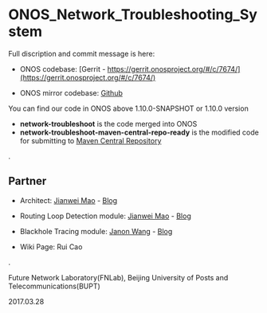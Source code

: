 # ONOS_Network_Troubleshooting_System

Full discription and commit message is here:

* ONOS codebase: [Gerrit - https://gerrit.onosproject.org/#/c/7674/](https://gerrit.onosproject.org/#/c/7674/)
 
* ONOS mirror codebase: [Github](https://github.com/opennetworkinglab/onos/commit/42e234441637541570ffced4302a8cdfd8e7d44b)

You can find our code in ONOS above 1.10.0-SNAPSHOT or 1.10.0 version

* **network-troubleshoot** is the code merged into ONOS
* **network-troubleshoot-maven-central-repo-ready** is the modified code for submitting to [Maven Central Repository](https://search.maven.org/#search%7Cga%7C1%7Cmaojianwei)


.

## Partner

* Architect: [Jianwei Mao](https://wiki.onosproject.org/display/AM/Jianwei+Mao) - [Blog](http://www.maojianwei.com/)

* Routing Loop Detection module: [Jianwei Mao](https://wiki.onosproject.org/display/AM/Jianwei+Mao) - [Blog](http://www.maojianwei.com/)

* Blackhole Tracing module: [Janon Wang](https://wiki.onosproject.org/display/AM/Janon+Wang) - [Blog](http://janon.wang/)

* Wiki Page: Rui Cao

.

Future Network Laboratory(FNLab), Beijing University of Posts and Telecommunications(BUPT)

2017.03.28
